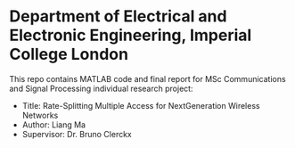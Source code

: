 # Department of Electrical and Electronic Engineering, Imperial College London<br/>
This repo contains MATLAB code and final report for MSc Communications and Signal Processing individual research project:<br/>
* Title: Rate-Splitting Multiple Access for NextGeneration Wireless Networks
* Author: Liang Ma
* Supervisor: Dr. Bruno Clerckx
